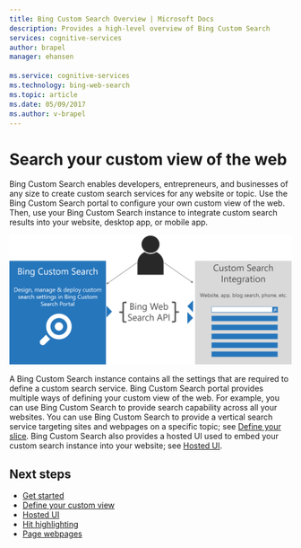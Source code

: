 ```yaml
---
title: Bing Custom Search Overview | Microsoft Docs
description: Provides a high-level overview of Bing Custom Search
services: cognitive-services
author: brapel
manager: ehansen

ms.service: cognitive-services
ms.technology: bing-web-search
ms.topic: article
ms.date: 05/09/2017
ms.author: v-brapel
---
```


# Search your custom view of the web
Bing Custom Search enables developers, entrepreneurs, and businesses of any size to create custom search services for any website or topic.  Use the Bing Custom Search portal to configure your own custom view of the web.  Then, use your Bing Custom Search instance to integrate custom search results into your website, desktop app, or mobile app.


![A picture showing Bing Custom Search architecture](./media/bcs-overview.png "How Bing Custom Search works.")

A Bing Custom Search instance contains all the settings that are required to define a custom search service.  Bing Custom Search portal provides multiple ways of defining your custom view of the web. For example, you can use Bing Custom Search to provide search capability across all your websites.  You can use Bing Custom Search to provide a vertical search service targeting sites and webpages on a specific topic; see [Define your slice](./define-your-slice.md).  Bing Custom Search also provides a hosted UI used to embed your custom search instance into your website; see [Hosted UI](./hosted-ui.md).

## Next steps
- [Get started](./quick-start.md)
- [Define your custom view](./define-your-custom-view.md)
- [Hosted UI](./hosted-ui.md)
- [Hit highlighting](./hit-highlighting.md)
- [Page webpages](./page-webpages.md)



